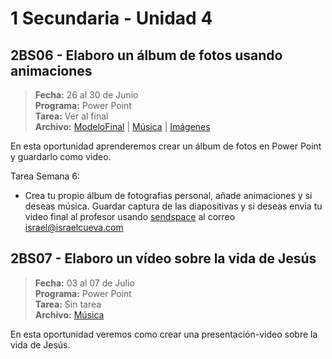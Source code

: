 # 1 Secundaria - Unidad 4


<div class="currentTheme">

## 2BS06 - Elaboro un álbum de fotos usando animaciones

> **Fecha:** 26 al 30 de Junio<br> **Programa:** Power Point<br> **Tarea:** Ver al final<br> **Archivo:** [ModeloFinal](https://github.com/israelcueva/colegio-docs/blob/7f50c4bdb174f5f43f9eff963b208fbb7b3efb70/docs/1-secundaria/archivos/Unidad4/2BS06-Modelo-Final.pdf ':include :type=code') | [Música](https://gospeljingle.com/music-mp3/coldplay-hymn-for-the-weekend/) | [Imágenes](https://github.com/israelcueva/colegio-docs/tree/7f50c4bdb174f5f43f9eff963b208fbb7b3efb70/docs/1-secundaria/archivos/Unidad4/S06-IMAGES)

En esta oportunidad aprenderemos crear un álbum de fotos en Power Point y guardarlo como video.

Tarea Semana 6:

- Crea tu propio álbum de fotografias personal, añade animaciones y si deseas música. Guardar captura de las diapositivas y si deseas envia tu video final al profesor usando [sendspace](https://m.sendspace.com/) al correo israel@israelcueva.com

</div>

## 2BS07 - Elaboro un vídeo sobre la vida de Jesús

> **Fecha:** 03 al 07 de Julio<br> **Programa:** Power Point<br> **Tarea:** Sin tarea<br> **Archivo:** [Música](https://mismp3cristianos.net/musica-cristiana-pablo-olivares-mp3/)

En esta oportunidad veremos como crear una presentación-video sobre la vida de Jesús. 

</div>